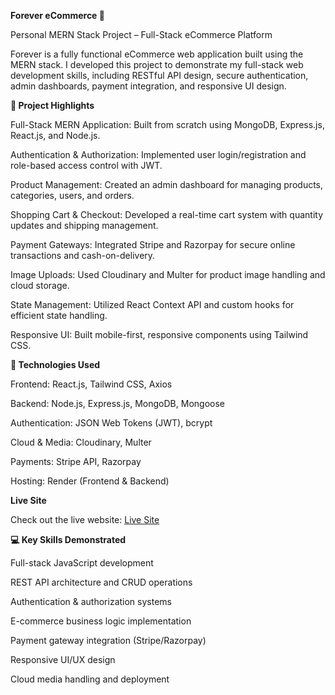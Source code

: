 **Forever eCommerce 🛒**

Personal MERN Stack Project – Full-Stack eCommerce Platform

Forever is a fully functional eCommerce web application built using the MERN stack. I developed this project to demonstrate my full-stack web development skills, including RESTful API design, secure authentication, admin dashboards, payment integration, and responsive UI design.

**🚀 Project Highlights**

Full-Stack MERN Application: Built from scratch using MongoDB, Express.js, React.js, and Node.js.

Authentication & Authorization: Implemented user login/registration and role-based access control with JWT.

Product Management: Created an admin dashboard for managing products, categories, users, and orders.

Shopping Cart & Checkout: Developed a real-time cart system with quantity updates and shipping management.

Payment Gateways: Integrated Stripe and Razorpay for secure online transactions and cash-on-delivery.

Image Uploads: Used Cloudinary and Multer for product image handling and cloud storage.

State Management: Utilized React Context API and custom hooks for efficient state handling.

Responsive UI: Built mobile-first, responsive components using Tailwind CSS.

**🔧 Technologies Used**

Frontend: React.js, Tailwind CSS, Axios

Backend: Node.js, Express.js, MongoDB, Mongoose

Authentication: JSON Web Tokens (JWT), bcrypt

Cloud & Media: Cloudinary, Multer

Payments: Stripe API, Razorpay

Hosting: Render (Frontend & Backend)




 **Live Site**

Check out the live website: [Live Site](https://forever-ecommerce-frontend-1g9e.onrender.com)




**💻 Key Skills Demonstrated**

Full-stack JavaScript development

REST API architecture and CRUD operations

Authentication & authorization systems

E-commerce business logic implementation

Payment gateway integration (Stripe/Razorpay)

Responsive UI/UX design

Cloud media handling and deployment
